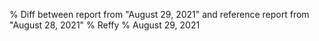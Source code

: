 % Diff between report from "August 29, 2021" and reference report from "August 28, 2021"
% Reffy
% August 29, 2021

